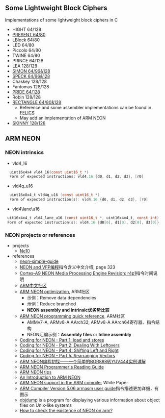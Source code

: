 
## Some Lightweight Block Ciphers

Implementations of some lightweight block ciphers in C

* HIGHT 64/128
* [PRESENT 64/80](https://www.iacr.org/archive/ches2007/47270450/47270450.pdf)
* LBlock 64/80
* LED 64/80
* Piccolo 64/80
* TWINE 64/80
* PRINCE 64/128
* LEA 128/128
* [SIMON 64/96&128](https://eprint.iacr.org/2013/404.pdf)
* [SPECK 64/96&128](https://eprint.iacr.org/2013/404.pdf)
* Chaskey 128/128
* Fantomas 128/128
* [PRIDE 64/128](https://eprint.iacr.org/2014/453.pdf)
* Robin 128/128
* [RECTANGLE 64/80&128](https://eprint.iacr.org/2014/084.pdf)
  + Reference and some assembler implementations can be found in [FELICS](https://www.cryptolux.org/index.php/FELICS)
  + May add an implementation of ARM NEON
* [SKINNY 128/128](https://eprint.iacr.org/2016/660.pdf)

## ARM NEON

### NEON intrinsics
 + vld4\_16
```C
  uint16x4x4 vld4_16(const uint16_t *)
  Form of expected instructions: vld4.16 {d0, d1, d2, d3}, [r0]
```
 + vld4q\_u16
```C
  uint16x8x4_t vld4q_u16 (const uint16_t *) 
  Form of expected instruction(s): vld4.16 {d0, d1, d2, d3}, [r0]
```
 + vld4\lane\u16
```C
 uit16x4x4_t vld4_lane_u16 (const uint16_t *, uint16x4x4_t, const int) 
 Form of expected instruction(s): vld4.16 {d0[0], d1[0], d2[0], d3[0]}, [r0]
```

### NEON projects or references
* projects
  + [Ne10](https://github.com/projectNe10/Ne10)
* references
  + [neon-simple-guide](https://github.com/thenifty/neon-guide)
  + [NEON and VFP编程](http://infocenter.arm.com/help/topic/com.arm.doc.dui0204ic/DUI0204IC_rvct_assembler_guide.pdf)指令含义中文介绍, page 323
  + [Cortex-A9 NEON Media Processing Engine Revision: r4p1](http://infocenter.arm.com/help/topic/com.arm.doc.ddi0409i/DDI0409I_cortex_a9_neon_mpe_r4p1_trm.pdf)指令时间说明
  + [ARM中文社区](https://community.arm.com/cn/b/blog)
  + [ARM NEON optimization](https://community.arm.com/android-community/b/android/posts/arm-neon-optimization), ARM社区
    - 示例：Remove data dependencies
    - 示例：Reduce branched
    - **NEON assembly and intrinsic优劣势比较**
  + [ARM NEON programming quick reference](https://community.arm.com/android-community/b/android/posts/arm-neon-programming-quick-reference), ARM社区
    - AMMv7-A, ARMv8-A AArch32, ARMv8-A AArch64寄存器、指令结构
    - NEON汇编示例：**Assembly files** or **Inline assembly**
  + [Coding for NEON - Part 1: load and stores](https://community.arm.com/processors/b/blog/posts/coding-for-neon---part-1-load-and-stores)
  + [Coding for NEON - Part 2: Dealing With Leftovers](https://community.arm.com/processors/b/blog/posts/coding-for-neon---part-2-dealing-with-leftovers)
  + [Coding for NEON - Part 4: Shifting Left and Right](https://community.arm.com/processors/b/blog/posts/coding-for-neon---part-4-shifting-left-and-right)
  + [Coding for NEON - Part 5: Rearranging Vectors](https://community.arm.com/processors/b/blog/posts/coding-for-neon---part-5-rearranging-vectors)
  + [ARM NEON编程初探——一个简单的BGR888转YUV444实例详解](http://galoisplusplus.coding.me/blog/2017/06/10/use-arm-neon-to-accelerate-bgr888-to-yuv444/)
  + [ARM NEON Programmer's Reading Guide](https://github.com/yszheda/wiki/wiki/ARM-NEON-Programmer%E2%80%99s-Guide-Reading-Notes)
  + [ARM NEON tips](https://github.com/yszheda/wiki/wiki/ARM-NEON-tips)
  + [An Introduction to ARM NEON](http://peterdn.com/post/an-introduction-to-ARM-NEON.aspx)
  + [ARM NEON support in the ARM compiler](https://www.arm.com/files/pdf/NEON_Support_in_the_ARM_Compiler.pdf) White Paper
  + [ARM Compiler Version 5.06 armasm user guide](http://infocenter.arm.com/help/topic/com.arm.doc.dui0473m/DUI0473M_armasm_user_guide.pdf)指令描述更加详细，有图示
  + [objdump](https://en.wikipedia.org/wiki/Objdump) is a program for displaying various information about object files on Unix-like systems
  + [How to check the existence of NEON on arm?](https://stackoverflow.com/questions/26701262/how-to-check-the-existence-of-neon-on-arm)

